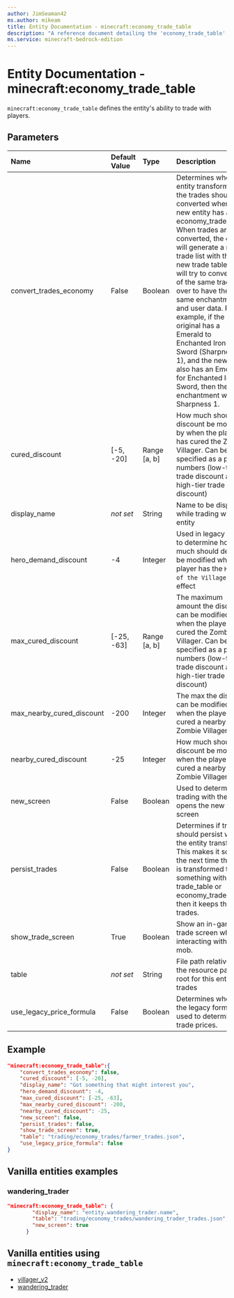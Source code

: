 ```yaml
---
author: JimSeaman42
ms.author: mikeam
title: Entity Documentation - minecraft:economy_trade_table
description: "A reference document detailing the 'economy_trade_table' entity component"
ms.service: minecraft-bedrock-edition
---
```


# Entity Documentation - minecraft:economy_trade_table

`minecraft:economy_trade_table` defines the entity's ability to trade with players.

## Parameters

|Name |Default Value  |Type  |Description  |
|:----------|:----------|:----------|:----------|
| convert_trades_economy| False| Boolean| Determines when the entity transforms, if the trades should be converted when the new entity has a economy_trade_table. When trades are converted, the entity will generate a new trade list with their new trade table, but will try to convert any of the same trades over to have the same enchantments and user data. For example, if the original has a Emerald to Enchanted Iron Sword (Sharpness 1), and the new trade also has an Emerald for Enchanted Iron Sword, then the enchantment will be Sharpness 1. |
| cured_discount| [-5, -20]| Range [a, b]| How much should the discount be modified by when the player has cured the Zombie Villager. Can be specified as a pair of numbers (low-tier trade discount and high-tier trade discount) |
| display_name| *not set*| String| Name to be displayed while trading with the entity |
| hero_demand_discount| -4| Integer| Used in legacy prices to determine how much should demand be modified when the player has the `Hero of the Village` mob effect |
| max_cured_discount| [-25, -63]| Range [a, b]| The maximum amount the discount can be modified when the player has cured the Zombie Villager. Can be specified as a pair of numbers (low-tier trade discount and high-tier trade discount) |
| max_nearby_cured_discount| -200| Integer| The max the discount can be modified when the player has cured a nearby Zombie Villager |
| nearby_cured_discount| -25| Integer| How much should the discount be modified when the player has cured a nearby Zombie Villager |
| new_screen| False| Boolean| Used to determine if trading with the entity opens the new trade screen |
| persist_trades| False| Boolean| Determines if trades should persist when the entity transforms. This makes it so that the next time the mob is transformed to something with a trade_table or economy_trade_table, then it keeps their trades. |
| show_trade_screen| True| Boolean| Show an in-game trade screen when interacting with the mob. |
| table| *not set*| String| File path relative to the resource pack root for this entity's trades |
| use_legacy_price_formula| False| Boolean| Determines whether the legacy formula is used to determines trade prices. |

## Example

```json
"minecraft:economy_trade_table":{
    "convert_trades_economy": false,
    "cured_discount": [-5, -20],
    "display_name": "Got something that might interest you",
    "hero_demand_discount": -4,
    "max_cured_discount": [-25, -63],
    "max_nearby_cured_discount": -200,
    "nearby_cured_discount": -25,
    "new_screen": false,
    "persist_trades": false,
    "show_trade_screen": true,
    "table": "trading/economy_trades/farmer_trades.json",
    "use_legacy_price_formula": false
}
```

## Vanilla entities examples

### wandering_trader

```json
"minecraft:economy_trade_table": {
        "display_name": "entity.wandering_trader.name",
        "table": "trading/economy_trades/wandering_trader_trades.json",
        "new_screen": true
      }
```

## Vanilla entities using `minecraft:economy_trade_table`

- [villager_v2](../../../../Source/VanillaBehaviorPack_Snippets/entities/villager_v2.md)
- [wandering_trader](../../../../Source/VanillaBehaviorPack_Snippets/entities/wandering_trader.md)
